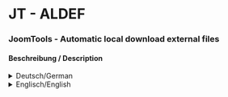 # JT - ALDEF
### JoomTools - Automatic local download external files

#### Beschreibung / Description 
<details>
  <summary>Deutsch/German</summary>

#### Deutsche Beschreibung
<p>Dieses Plugin lädt extern geladene Dateien oder Schriften in das lokale Dateisystem herunter und stellt sie von der lokalen Domäne aus zur Verfügung.<br /><strong>Zur Zeit werden nur Google-Schriften verarbeitet.</strong> Weitere Dienste wie CDNs oder Fontfabriken, auch externe Skripte oder Bilder, sind für die Zukunft geplant.</p><p><strong>Zwei Möglichkeiten der Einbindung werden unterstützt:</strong></p><ol><li><code>&lt;link href="https://fonts.googleapis.com/css2?family=PT+Sans+Caption:wght@400;700&family=PT+Sans:ital,wght@0,400;0,700;1,400;1,700&display=swap" rel="(lazy-)stylesheet" /&gt;</code><br /><br /></li><li><ul style="list-style-type:square"><li><code>@import "https://fonts.googleapis.com/css2?family=PT+Sans+Caption:wght@400;700&family=PT+Sans:ital,wght@0,400;0,700;1,400;1,700&display=swap";</code></li><li><code>@import url("https://fonts.googleapis.com/css2?family=PT+Sans+Caption:wght@400;700&family=PT+Sans:ital,wght@0,400;0,700;1,400;1,700&display=swap");</code></li><li><code>@import url(https://fonts.googleapis.com/css2?family=PT+Sans+Caption:wght@400;700&family=PT+Sans:ital,wght@0,400;0,700;1,400;1,700&display=swap);</code></li></ul></li></ol><p>Methode 1 wird im Seitenkopf <sup>a)</sup> erkannt, Methode 2 wird sowohl in den eingebundenen CSS-Dateien der ersten Ebene im Seitenkopf als auch in den Style-Tags im Seitenkopf und im Seiteninhalt <sup>b)</sup> erkannt.</p><p><strong>Google bietet auch zwei Varianten an, die mir derzeit bekannt sind, um die Schriften abzurufen:</strong></p><ol><li><code>https://fonts.googleapis.com/css?family=PT+Sans+Caption:400,700|PT+Sans:400,400i,700,700i</code></li><li><code>https://fonts.googleapis.com/css2?family=PT+Sans+Caption:wght@400;700&family=PT+Sans:ital,wght@0,400;0,700;1,400;1,700</code></li></ol><p>Beide werden gefunden und ersetzt.</p>

### Allgemeiner Hinweis
<ul><li>Es empfiehlt sich das Plugin als letztes in der Reihenfolge anzuordnen.</li><li>Nach Änderungen an den CSS-Dateien, sollte der Index zurückgesetzt werden.</li></ul>
<p>___<br /><strong>Legende:</strong><br /><sup>a) Seitenkopf ist der HTML-Bereich zwischen <code>&lt;head&gt;</code> und <code>&lt;/head&gt;</code></sup><br /><sup>b) Seiteninhalt ist der HTML-Bereich zwischen <code>&lt;body&gt;</code> und <code>&lt;/body&gt;</code></sup></p>
</details>

<details>
  <summary>Englisch/English</summary>

#### English description
<p>This Plugin downloads external loaded files or fonts to the local file System and serves them from the local Domain.<br /><strong>Currently only Google fonts are handled.</strong> Other services like CDNs or font factories, also external scripts or images, are planed for the future.</p><p><strong>Two ways of embedding are supported:</strong></p><ol><li><code>&lt;link href="https://fonts.googleapis.com/css2?family=PT+Sans+Caption:wght@400;700&family=PT+Sans:ital,wght@0,400;0,700;1,400;1,700&display=swap" rel="(lazy-)stylesheet" /&gt;</code><br /><br /></li><li><ul style="list-style-type:square"><li><code>@import "https://fonts.googleapis.com/css2?family=PT+Sans+Caption:wght@400;700&family=PT+Sans:ital,wght@0,400;0,700;1,400;1,700&display=swap";</code></li><li><code>@import url("https://fonts.googleapis.com/css2?family=PT+Sans+Caption:wght@400;700&family=PT+Sans:ital,wght@0,400;0,700;1,400;1,700&display=swap");</code></li><li><code>@import url(https://fonts.googleapis.com/css2?family=PT+Sans+Caption:wght@400;700&family=PT+Sans:ital,wght@0,400;0,700;1,400;1,700&display=swap);</code></li></ul></li></ol><p>Method 1 is recognized in the page header, method 2 is recognized both within the included CSS files of the first level in the page header and in the style tags in the page header and in the page body.</p><p><strong>Google also offers two variants, which are currently known to me, to retrieve the fonts:</strong></p><ol><li><code>https://fonts.googleapis.com/css?family=PT+Sans+Caption:400,700|PT+Sans:400,400i,700,700i</code></li><li><code>https://fonts.googleapis.com/css2?family=PT+Sans+Caption:wght@400;700&family=PT+Sans:ital,wght@0,400;0,700;1,400;1,700</code></li></ol><p>Both are found and replaced.</p>

### General note
<ul><li>It is recommended to place the plugin as last in the order.</li><li>After making changes to the CSS files, the index should be reset.</li></ul>
</details>
